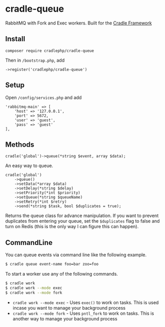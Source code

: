 # cradle-queue

RabbitMQ with Fork and Exec workers. Built for the [Cradle Framework](https://cradlephp.github.io/)

## Install

```
composer require cradlephp/cradle-queue
```

Then in `/bootstrap.php`, add

```
->register('cradlephp/cradle-queue')
```

## Setup

Open `/config/services.php` and add

```
'rabbitmq-main' => [
    'host' => '127.0.0.1',
    'port' => 5672,
    'user' => 'guest',
    'pass' => 'guest'
],
```

## Methods

```
cradle('global')->queue(*string $event, array $data);
```

An easy way to queue.

```
cradle('global')
    ->queue()
    ->setData(*array $data)
    ->setDelay(*string $delay)
    ->setPriority(*int $priority)
    ->setQueue(*string $queueName)
    ->setRetry(*int $retry)
    ->send(*string $task, bool $duplicates = true);
```

Returns the queue class for advance manipulation. If you want to prevent
duplicates from entering your queue, set the `$duplicates` flag to false and
turn on Redis (this is the only way I can figure this can happen).

## CommandLine

You can queue events via command line like the following example.

```bash
$ cradle queue event-name foo=bar zoo=foo
```

To start a worker use any of the following commands.

```bash
$ cradle work
$ cradle work --mode exec
$ cradle work --mode fork
```

 - `cradle work --mode exec` - Uses `exec()` to work on tasks. This is used incase you want to manage your background process
 - `cradle work --mode fork` - Uses `pntl_fork` to work on tasks. This is another way to manage your background process
